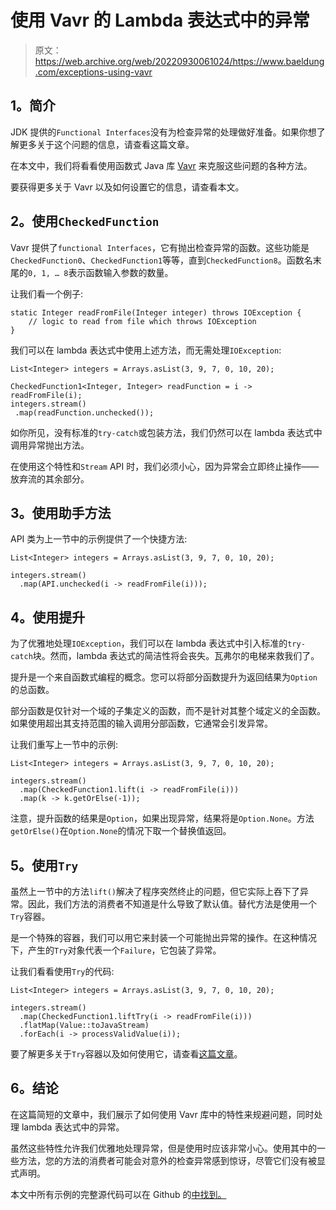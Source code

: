# 使用 Vavr 的 Lambda 表达式中的异常

> 原文：<https://web.archive.org/web/20220930061024/https://www.baeldung.com/exceptions-using-vavr>

## **1。简介**

JDK 提供的`Functional Interfaces`没有为检查异常的处理做好准备。如果你想了解更多关于这个问题的信息，请查看这篇文章。

在本文中，我们将看看使用函数式 Java 库 [Vavr](https://web.archive.org/web/20221017183240/http://www.vavr.io/) 来克服这些问题的各种方法。

要获得更多关于 Vavr 以及如何设置它的信息，请查看本文。

## **2。使用`CheckedFunction`**

Vavr 提供了`functional Interfaces`，它有抛出检查异常的函数。这些功能是`CheckedFunction0`、`CheckedFunction1`等等，直到`CheckedFunction8`。函数名末尾的`0, 1, … 8`表示函数输入参数的数量。

让我们看一个例子:

```
static Integer readFromFile(Integer integer) throws IOException {
    // logic to read from file which throws IOException
} 
```

我们可以在 lambda 表达式中使用上述方法，而无需处理`IOException`:

```
List<Integer> integers = Arrays.asList(3, 9, 7, 0, 10, 20);

CheckedFunction1<Integer, Integer> readFunction = i -> readFromFile(i);
integers.stream()
 .map(readFunction.unchecked());
```

如你所见，没有标准的`try-catch`或包装方法，我们仍然可以在 lambda 表达式中调用异常抛出方法。

在使用这个特性和`Stream` API 时，我们必须小心，因为异常会立即终止操作——放弃流的其余部分。

## **3。使用助手方法**

API 类为上一节中的示例提供了一个快捷方法:

```
List<Integer> integers = Arrays.asList(3, 9, 7, 0, 10, 20);

integers.stream()
  .map(API.unchecked(i -> readFromFile(i)));
```

## **4。使用提升**

为了优雅地处理`IOException`，我们可以在 lambda 表达式中引入标准的`try-catch`块。然而，lambda 表达式的简洁性将会丧失。瓦弗尔的电梯来救我们了。

提升是一个来自函数式编程的概念。您可以将部分函数提升为返回结果为`Option`的总函数。

部分函数是仅针对一个域的子集定义的函数，而不是针对其整个域定义的全函数。如果使用超出其支持范围的输入调用分部函数，它通常会引发异常。

让我们重写上一节中的示例:

```
List<Integer> integers = Arrays.asList(3, 9, 7, 0, 10, 20);

integers.stream()
  .map(CheckedFunction1.lift(i -> readFromFile(i)))
  .map(k -> k.getOrElse(-1));
```

注意，提升函数的结果是`Option`，如果出现异常，结果将是`Option.None`。方法`getOrElse()`在`Option.None`的情况下取一个替换值返回。

## **5。使用`Try`**

虽然上一节中的方法`lift()`解决了程序突然终止的问题，但它实际上吞下了异常。因此，我们方法的消费者不知道是什么导致了默认值。替代方法是使用一个`Try`容器。

是一个特殊的容器，我们可以用它来封装一个可能抛出异常的操作。在这种情况下，产生的`Try`对象代表一个`Failure`，它包装了异常。

让我们看看使用`Try`的代码:

```
List<Integer> integers = Arrays.asList(3, 9, 7, 0, 10, 20); 
```

```
integers.stream()
  .map(CheckedFunction1.liftTry(i -> readFromFile(i)))
  .flatMap(Value::toJavaStream)
  .forEach(i -> processValidValue(i));
```

要了解更多关于`Try`容器以及如何使用它，请查看[这篇文章](/web/20221017183240/https://www.baeldung.com/vavr-try)。

## **6。结论**

在这篇简短的文章中，我们展示了如何使用 Vavr 库中的特性来规避问题，同时处理 lambda 表达式中的异常。

虽然这些特性允许我们优雅地处理异常，但是使用时应该非常小心。使用其中的一些方法，您的方法的消费者可能会对意外的检查异常感到惊讶，尽管它们没有被显式声明。

本文中所有示例的完整源代码可以在 Github 的[中找到。](https://web.archive.org/web/20221017183240/https://github.com/eugenp/tutorials/tree/master/vavr-modules/vavr)